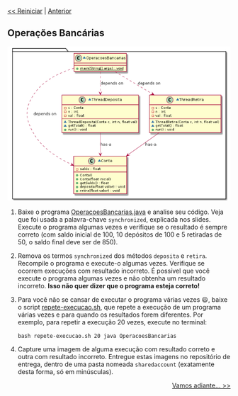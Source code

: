 <p align="left"><a href="../README.md"><< Reiniciar</a> | <a href="README01.md">Anterior</a></p>

## Operações Bancárias


![sharedaccount](../etc/sharedaccount.png)

1. Baixe o programa [OperacoesBancarias.java](../src/sharedaccount/OperacoesBancarias.java) e analise seu código. Veja que foi usada a palavra-chave `synchronized`, explicada nos slides. Execute o programa algumas vezes e verifique se o resultado é sempre correto (com saldo inicial de 100, 10 depósitos de 100 e 5 retiradas de 50, o saldo final deve ser de 850).


2. Remova os termos `synchronized` dos métodos `deposita` e `retira`. Recompile o programa e execute-o algumas vezes. Verifique se ocorrem execuções com resultado incorreto.
É possível que você execute o programa algumas vezes e não obtenha um resultado incorreto. **Isso não quer dizer que o programa esteja correto!**


4. Para você não se cansar de executar o programa várias vezes :smiley:, baixe o script [repete-execucao.sh](../src/sharedaccount/repete-execucao.sh), que repete a execução de um programa várias vezes e para quando os resultados forem diferentes.
Por exemplo, para repetir a execução 20 vezes, execute no terminal:
   ```
   bash repete-execucao.sh 20 java OperacoesBancarias
   ```

4. Capture uma imagem de alguma execução com resultado correto e outra com resultado incorreto. Entregue estas imagens no repositório de entrega, dentro de uma pasta nomeada `sharedaccount` (exatamente desta forma, só em minúsculas).








<p align="right"><a href="README03.md">Vamos adiante... >></a> </p>

